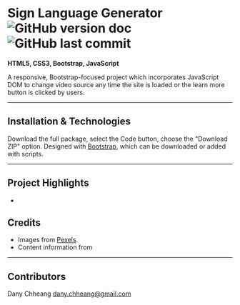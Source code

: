 # Sign Language Generator ![GitHub version doc](https://img.shields.io/badge/Version-1.0.0-red) ![GitHub last commit](https://img.shields.io/github/last-commit/dcc5235/Sign_Language?style=flat-square) 

**HTML5, CSS3, Bootstrap, JavaScript**

A responsive, Bootstrap-focused project which incorporates JavaScript DOM to change video source any time the site is loaded or the learn more button is clicked by users.

---

## Installation & Technologies
Download the full package, select the Code button, choose the "Download ZIP" option.
Designed with [Bootstrap](https://getbootstrap.com/), which can be downloaded or added with scripts.

---

## Project Highlights
- 


## Credits

- Images from [Pexels](https://www.pexels.com/).
- Content information from

---

## Contributors

Dany Chheang dany.chheang@gmail.com
